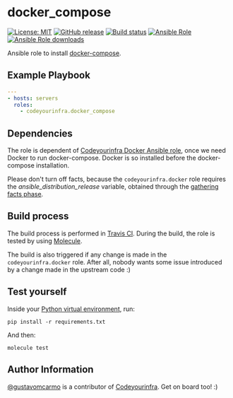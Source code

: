 # docker_compose

[![License: MIT](https://img.shields.io/badge/License-MIT-yellow.svg)](https://opensource.org/licenses/MIT) [![GitHub release](https://img.shields.io/github/release/codeyourinfra/docker_compose.svg)](https://github.com/codeyourinfra/docker_compose/releases/latest) [![Build status](https://travis-ci.org/codeyourinfra/docker_compose.svg?branch=master)](https://travis-ci.org/codeyourinfra/docker_compose) [![Ansible Role](https://img.shields.io/ansible/role/29245.svg)](https://galaxy.ansible.com/codeyourinfra/docker_compose) [![Ansible Role downloads](https://img.shields.io/ansible/role/d/29245.svg)](https://galaxy.ansible.com/codeyourinfra/docker_compose)

Ansible role to install [docker-compose](https://docs.docker.com/compose).

## Example Playbook

```yml
---
- hosts: servers
  roles:
    - codeyourinfra.docker_compose
```

## Dependencies

The role is dependent of [Codeyourinfra Docker Ansible role](https://galaxy.ansible.com/codeyourinfra/docker), once we need Docker to run docker-compose. Docker is so installed before the docker-compose installation.

Please don't turn off facts, because the `codeyourinfra.docker` role requires the *ansible_distribution_release* variable, obtained through the [gathering facts phase](https://docs.ansible.com/ansible/latest/user_guide/playbooks_variables.html#information-discovered-from-systems-facts).

## Build process

The build process is performed in [Travis CI](https://travis-ci.org/codeyourinfra/docker_compose). During the build, the role is tested by using [Molecule](https://molecule.readthedocs.io).

The build is also triggered if any change is made in the `codeyourinfra.docker` role. After all, nobody wants some issue introduced by a change made in the upstream code :)

## Test yourself

Inside your [Python virtual environment](https://docs.python.org/3/tutorial/venv.html), run:

`pip install -r requirements.txt`

And then:

`molecule test`

## Author Information

[@gustavomcarmo](https://github.com/gustavomcarmo) is a contributor of [Codeyourinfra](https://github.com/codeyourinfra). Get on board too! :)

